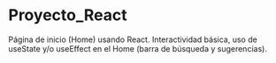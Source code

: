 # Proyecto_React
Página de inicio (Home) usando React. Interactividad básica, uso de useState y/o useEffect en el Home (barra de búsqueda y sugerencias).
